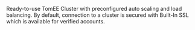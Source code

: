 Ready-to-use TomEE Cluster with preconfigured auto scaling and load balancing. By default, connection to a cluster is secured with Built-In SSL which is available for verified accounts.
